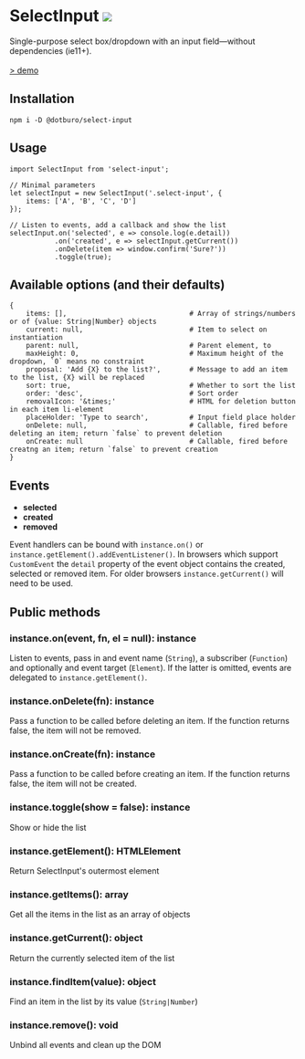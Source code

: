 # SelectInput ![](https://img.shields.io/github/package-json/v/pecuchet/select-input.svg?style=flat)

Single-purpose select box/dropdown with an input field&mdash;without dependencies (ie11+).  
<br>
[> demo](https://pecuchet.github.io/select-input/)

## Installation
```
npm i -D @dotburo/select-input
```


## Usage
```
import SelectInput from 'select-input';

// Minimal parameters
let selectInput = new SelectInput('.select-input', {
    items: ['A', 'B', 'C', 'D']
});

// Listen to events, add a callback and show the list 
selectInput.on('selected', e => console.log(e.detail))
           .on('created', e => selectInput.getCurrent())
           .onDelete(item => window.confirm('Sure?'))
           .toggle(true);
```

## Available options (and their defaults)
```
{
    items: [],                              # Array of strings/numbers or of {value: String|Number} objects
    current: null,                          # Item to select on instantiation
    parent: null,                           # Parent element, to 
    maxHeight: 0,                           # Maximum height of the dropdown, `0` means no constraint
    proposal: 'Add {X} to the list?',       # Message to add an item to the list, {X} will be replaced
    sort: true,                             # Whether to sort the list
    order: 'desc',                          # Sort order
    removalIcon: '&times;'                  # HTML for deletion button in each item li-element
    placeHolder: 'Type to search',          # Input field place holder
    onDelete: null,                         # Callable, fired before deleting an item; return `false` to prevent deletion
    onCreate: null                          # Callable, fired before creatng an item; return `false` to prevent creation
}
```

## Events

- **selected**
- **created**
- **removed**

Event handlers can be bound with `instance.on()` or `instance.getElement().addEventListener()`. In browsers which
support `CustomEvent` the `detail` property of the event object contains the created, selected or removed item. 
For older browsers `instance.getCurrent()` will need to be used.

## Public methods

### instance.on(event, fn, el = null): instance
Listen to events, pass in and event name (`String`), a subscriber (`Function`) and optionally and event target (`Element`). 
If the latter is omitted, events are delegated to `instance.getElement()`.

### instance.onDelete(fn): instance
Pass a function to be called before deleting an item. If the function returns false, the item will not be removed.

### instance.onCreate(fn): instance
Pass a function to be called before creating an item. If the function returns false, the item will not be created.

### instance.toggle(show = false): instance
Show or hide the list

### instance.getElement(): HTMLElement
Return SelectInput's outermost element 

### instance.getItems(): array
Get all the items in the list as an array of objects

### instance.getCurrent(): object
Return the currently selected item of the list
 
### instance.findItem(value): object
Find an item in the list by its value (`String|Number`)

### instance.remove(): void
Unbind all events and clean up the DOM

